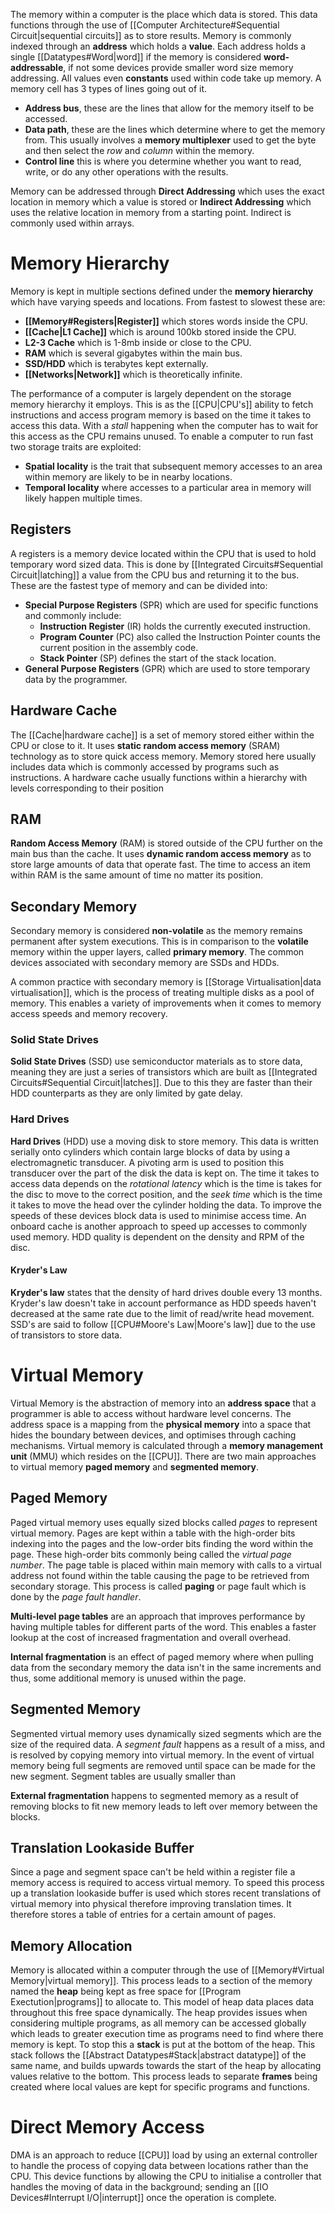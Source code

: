 The memory within a computer is the place which data is stored. This data functions through the use of [[Computer Architecture#Sequential Circuit|sequential circuits]] as to store results. Memory is commonly indexed through an **address** which holds a **value**. Each address holds a single [[Datatypes#Word|word]] if the memory is considered **word-addressable**, if not some devices provide smaller word size memory addressing. All values even **constants** used within code take up memory. A memory cell has 3 types of lines going out of it.
- **Address bus**, these are the lines that allow for the memory itself to be accessed.
- **Data path**, these are the lines which determine where to get the memory from. This usually involves a **memory multiplexer** used to get the byte and then select the *row* and *column* within the memory.
- **Control line** this is where you determine whether you want to read, write, or do any other operations with the results.

Memory can be addressed through **Direct Addressing** which uses the exact location in memory which a value is stored or **Indirect Addressing** which uses the relative location in memory from a starting point. Indirect is commonly used within arrays.

# Memory Hierarchy
Memory is kept in multiple sections defined under the **memory hierarchy** which have varying speeds and locations. From fastest to slowest these are:
- **[[Memory#Registers|Register]]** which stores words inside the CPU.
- **[[Cache|L1 Cache]]** which is around 100kb stored inside the CPU.
- **L2-3 Cache** which is 1-8mb inside or close to the CPU.
- **RAM** which is several gigabytes within the main bus.
- **SSD/HDD** which is terabytes kept externally.
- **[[Networks|Network]]** which is theoretically infinite.

The performance of a computer is largely dependent on the storage memory hierarchy it employs. This is as the [[CPU|CPU's]] ability to fetch instructions and access program memory is based on the time it takes to access this data. With a *stall* happening when the computer has to wait for this access as the CPU remains unused. To enable a computer to run fast two storage traits are exploited:
- **Spatial locality** is the trait that subsequent memory accesses to an area within memory are likely to be in nearby locations.
- **Temporal locality** where accesses to a particular area in memory will likely happen multiple times.

## Registers
A registers is a memory device located within the CPU that is used to hold temporary word sized data. This is done by [[Integrated Circuits#Sequential Circuit|latching]] a value from the CPU bus and returning it to the bus. These are the fastest type of memory and can be divided into:
- **Special Purpose Registers** (SPR) which are used for specific functions and commonly include:
	- **Instruction Register** (IR) holds the currently executed instruction.
	- **Program Counter** (PC) also called the Instruction Pointer counts the current position in the assembly code.
	- **Stack Pointer** (SP) defines the start of the stack location.
- **General Purpose Registers** (GPR) which are used to store temporary data by the programmer.

## Hardware Cache
The [[Cache|hardware cache]] is a set of memory stored either within the CPU or close to it. It uses **static random access memory** (SRAM) technology as to store quick access memory. Memory stored here usually includes data which is commonly accessed by programs such as instructions. A hardware cache usually functions within a hierarchy with levels corresponding to their position 

## RAM
**Random Access Memory** (RAM) is stored outside of the CPU further on the main bus than the cache. It uses **dynamic random access memory** as to store large amounts of data that operate fast. The time to access an item within RAM is the same amount of time no matter its position.

## Secondary Memory
Secondary memory is considered **non-volatile** as the memory remains permanent after system executions. This is in comparison to the **volatile** memory within the upper layers, called **primary memory**. The common devices associated with secondary memory are SSDs and HDDs.

A common practice with secondary memory is [[Storage Virtualisation|data virtualisation]], which is the process of treating multiple disks as a pool of memory. This enables a variety of improvements when it comes to memory access speeds and memory recovery.

### Solid State Drives
**Solid State Drives** (SSD) use semiconductor materials as to store data, meaning they are just a series of transistors which are built as [[Integrated Circuits#Sequential Circuit|latches]]. Due to this they are faster than their HDD counterparts as they are only limited by gate delay.

### Hard Drives
**Hard Drives** (HDD) use a moving disk to store memory. This data is written serially onto cylinders which contain large blocks of data by using a electromagnetic transducer. A pivoting arm is used to position this transducer over the part of the disk the data is kept on. The time it takes to access data depends on the *rotational latency* which is the time is takes for the disc to move to the correct position, and the *seek time* which is the time it takes to move the head over the cylinder holding the data. To improve the speeds of these devices block data is used to minimise access time. An onboard cache is another approach to speed up accesses to commonly used memory. HDD quality is dependent on the density and RPM of the disc.

#### Kryder's Law
**Kryder's law** states that the density of hard drives double every 13 months. Kryder's law doesn't take in account performance as HDD speeds haven't decreased at the same rate due to the limit of read/write head movement. SSD's are said to follow [[CPU#Moore's Law|Moore's law]] due to the use of transistors to store data.

# Virtual Memory
Virtual Memory is the abstraction of memory into an **address space** that a programmer is able to access without hardware level concerns. The address space is a mapping from the **physical memory** into a space that hides the boundary between devices, and optimises through caching mechanisms. Virtual memory is calculated through a **memory management unit** (MMU) which resides on the [[CPU]]. There are two main approaches to virtual memory **paged memory** and **segmented memory**.

## Paged Memory
Paged virtual memory uses equally sized blocks called *pages* to represent virtual memory. Pages are kept within a table with the high-order bits indexing into the pages  and the low-order bits finding the word within the page. These high-order bits commonly being called the *virtual page number*. The page table is placed within main memory with calls to a virtual address not found within the table causing the page to be retrieved from secondary storage. This process is called **paging** or page fault which is done by the *page fault handler*.

**Multi-level page tables** are an approach that improves performance by having multiple tables for different parts of the word. This enables a faster lookup at the cost of increased fragmentation and overall overhead.

**Internal fragmentation** is an effect of paged memory where when pulling data from the secondary memory the data isn't in the same increments and thus, some additional memory is unused within the page. 

## Segmented Memory
Segmented virtual memory uses dynamically sized segments which are the size of the required data. A *segment fault* happens as a result of a miss, and is resolved by copying memory into virtual memory. In the event of virtual memory being full segments are removed until space can be made for the new segment. Segment tables are usually smaller than 

**External fragmentation** happens to segmented memory as a result of removing blocks to fit new memory leads to left over memory between the blocks.

## Translation Lookaside Buffer
Since a page and segment space can't be held within a register file a memory access is required to access virtual memory. To speed this process up a translation lookaside buffer is used which stores recent translations of virtual memory into physical therefore improving translation times. It therefore stores a table of entries for a certain amount of pages.

## Memory Allocation
Memory is allocated within a computer through the use of [[Memory#Virtual Memory|virtual memory]]. This process leads to a section of the memory named the **heap** being kept as free space for [[Program Exectution|programs]] to allocate to. This model of heap data places data throughout this free space dynamically. The heap provides issues when considering multiple programs, as all memory can be accessed globally which leads to greater execution time as programs need to find where there memory is kept. To stop this a **stack** is put at the bottom of the heap. This stack follows the [[Abstract Datatypes#Stack|abstract datatype]] of the same name, and builds upwards towards the start of the heap by allocating values relative to the bottom. This process leads to separate **frames** being created where local values are kept for specific programs and functions.

# Direct Memory Access
DMA is an approach to reduce [[CPU]] load by using an external controller to handle the process of  copying data between locations rather than the CPU. This device functions by allowing the CPU to initialise a controller that handles the moving of data in the background; sending an [[IO Devices#Interrupt I/O|interrupt]] once the operation is complete.
